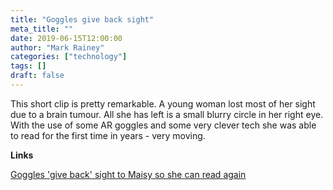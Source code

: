 ```yaml
---
title: "Goggles give back sight"
meta_title: ""
date: 2019-06-15T12:00:00
author: "Mark Rainey"
categories: ["technology"]
tags: []
draft: false
---
```

This short clip is pretty remarkable. A young woman lost most of her sight due to a brain tumour. All she has left is a small blurry circle in her right eye. With the use of some AR goggles and some very clever tech she was able to read for the first time in years - very moving.

__Links__

[Goggles 'give back' sight to Maisy so she can read again](https://www.bbc.co.uk/news/av/technology-48501600/goggles-give-back-sight-to-maisy-so-she-can-read-again)
